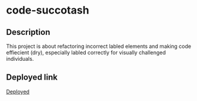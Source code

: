 # code-succotash

## Description

This project is about refactoring incorrect labled elements and making code effiecient (dry), especially labled correctly for visually challenged individuals.

## Deployed link

[Deployed](https://www.example.com)